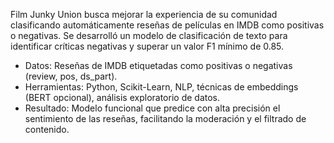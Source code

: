 Film Junky Union busca mejorar la experiencia de su comunidad clasificando automáticamente reseñas de películas en IMDB como positivas o negativas. Se desarrolló un modelo de clasificación de texto para identificar críticas negativas y superar un valor F1 mínimo de 0.85.

- Datos: Reseñas de IMDB etiquetadas como positivas o negativas (review, pos, ds_part).
- Herramientas: Python, Scikit-Learn, NLP, técnicas de embeddings (BERT opcional), análisis exploratorio de datos.
- Resultado: Modelo funcional que predice con alta precisión el sentimiento de las reseñas, facilitando la moderación y el filtrado de contenido.
